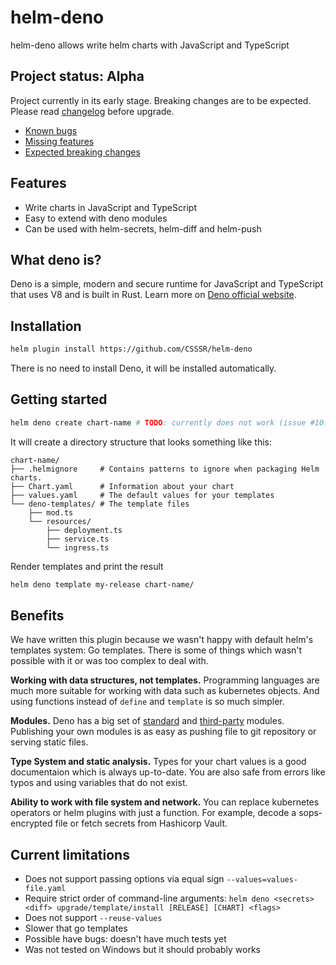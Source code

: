 # helm-deno

helm-deno allows write helm charts with JavaScript and TypeScript

## ️Project status: Alpha️

Project currently in its early stage. Breaking changes are to be expected. Please read [changelog](https://github.com/CSSSR/helm-deno/releases) before upgrade.

- [Known bugs](https://github.com/CSSSR/helm-deno/issues?q=is%3Aopen+is%3Aissue+label%3A%22issue+is+bug%22)
- [Missing features](https://github.com/CSSSR/helm-deno/issues?q=is%3Aopen+is%3Aissue+label%3A%22priority+4+%28must%29%22)
- [Expected breaking changes](https://github.com/CSSSR/helm-deno/issues?q=is%3Aopen+is%3Aissue+label%3A%22issue+is+breaking+suggestion%22+label%3A%22priority+4+%28must%29%22)

## Features

- Write charts in JavaScript and TypeScript
- Easy to extend with deno modules
- Can be used with helm-secrets, helm-diff and helm-push

## What deno is?

Deno is a simple, modern and secure runtime for JavaScript and TypeScript that uses V8 and is built in Rust. Learn more on [Deno official website](https://deno.land).

## Installation

```sh
helm plugin install https://github.com/CSSSR/helm-deno
```

There is no need to install Deno, it will be installed automatically.

## Getting started

```sh
helm deno create chart-name # TODO: currently does not work (issue #10)
```

It will create a directory structure that looks
something like this:

```
chart-name/
├── .helmignore     # Contains patterns to ignore when packaging Helm charts.
├── Chart.yaml      # Information about your chart
├── values.yaml     # The default values for your templates
└── deno-templates/ # The template files
    ├── mod.ts
    └── resources/
        ├── deployment.ts
        ├── service.ts
        └── ingress.ts
```

Render templates and print the result

```sh
helm deno template my-release chart-name/
```

## Benefits

We have written this plugin because we wasn't happy with default helm's templates system: Go templates. There is some of things which wasn't possible with it or was too complex to deal with.

**Working with data structures, not templates.** Programming languages are much more suitable for working with data such as kubernetes objects. And using functions instead of `define` and `template` is so much simpler.

**Modules.** Deno has a big set of [standard](https://deno.land/std) and [third-party](https://deno.land/x) modules. Publishing your own modules is as easy as pushing file to git repository or serving static files.

**Type System and static analysis.** Types for your chart values is a good documentaion which is always up-to-date. You are also safe from errors like typos and using variables that do not exist.

**Ability to work with file system and network.** You can replace kubernetes operators or helm plugins with just a function. For example, decode a sops-encrypted file or fetch secrets from Hashicorp Vault.

## Current limitations

- Does not support passing options via equal sign `--values=values-file.yaml`
- Require strict order of command-line arguments: `helm deno <secrets> <diff> upgrade/template/install [RELEASE] [CHART] <flags>`
- Does not support `--reuse-values`
- Slower that go templates
- Possible have bugs: doesn't have much tests yet
- Was not tested on Windows but it should probably works
